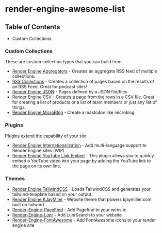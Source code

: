 # render-engine-awesome-list

## Table of Contents
- Custom Collections

### Custom Collections

These are custom collection types that you can build from.

- [Render Engine Aggregators](https://github.com/kjaymiller/render-engine-aggregators) - Creates an aggregate RSS feed of multiple collections.
- [RSS Collections](https://github.com/kjaymiller/render-engine-rss) - Creates a collection of pages based on the results of an RSS Feed. Great for podcast sites!
- [Render Engine JSON](https://github.com/kjaymiller/render-engine-json) - Pages defined by a JSON file/files
- [Render Engine CSV](https://github.com/mannyanebi/render-engine-csv) - Creates a page from the rows in a CSV file. Great for creating a list of products or a list of team members or just any list of things.
- [Render Engine MicroBlog](https://github.com/kjaymiller/render-engine-microblog) - Create a mastodon like microblog

### Plugins

Plugins extend the capability of your site

- [Render Engine Internationalization](https://github.com/kjaymiller/render-engine-i18n) - Add multi-language support to Render Engine sites (WIP)
- [Render Engine YouTube Link Embed](https://github.com/kjaymiller/render-engine-youtube-link-embed) - This plugin allows you to quickly embed a YouTube video into your page by adding the YouTube link to the page on its own line.

### Themes
- [Render Engine TailwindCSS](https://github.com/kjaymiller/render-engine-tailwindcss) - Loads TailwindCSS and generates your tailwind-template based on your output.
- [Render Engine KJayMiler](https://github.com/kjaymiller/render_engine_theme_kjaymiller) - Website theme that powers kjaymiller.com built on tailwind
- [Render-Engine-PageFind](https://github.com/kjaymiller/Render-Engine-PageFind) - Add Pagefind to your website
- [Render-Engine-Lunr](https://github.com/kjaymiller/render_engine_lunr) - Add LunrSearch to your website
- [Render-Engine-FontAwesome](https://github.com/kjaymiller/render_engine_fontawesome) - Add FontAwesome Icons to your render engine site
